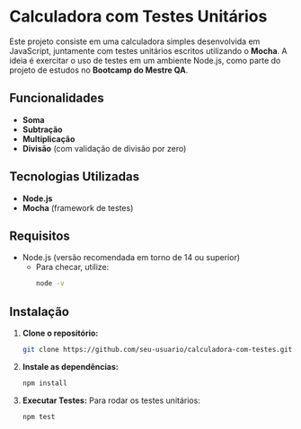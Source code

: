 # Calculadora com Testes Unitários

Este projeto consiste em uma calculadora simples desenvolvida em JavaScript, juntamente com testes unitários escritos utilizando o **Mocha**. A ideia é exercitar o uso de testes em um ambiente Node.js, como parte do projeto de estudos no **Bootcamp do Mestre QA**.

## Funcionalidades

- **Soma**  
- **Subtração**  
- **Multiplicação**  
- **Divisão** (com validação de divisão por zero)

## Tecnologias Utilizadas

- **Node.js**  
- **Mocha** (framework de testes)

## Requisitos

- Node.js (versão recomendada em torno de 14 ou superior)  
  - Para checar, utilize:
    ```bash
    node -v
    ```

## Instalação

1. **Clone o repositório:**
   ```bash
   git clone https://github.com/seu-usuario/calculadora-com-testes.git
   ```
2. **Instale as dependências:**
   ```bash
   npm install
   ```
3. **Executar Testes:**
Para rodar os testes unitários:
   ```bash
   npm test
   ```